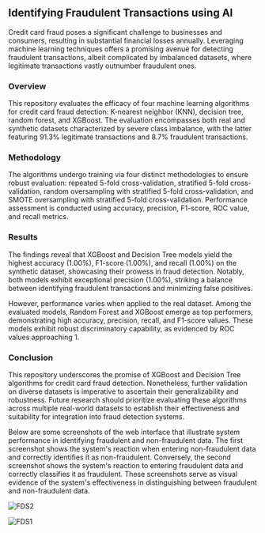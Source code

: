 ## Identifying Fraudulent Transactions using AI

Credit card fraud poses a significant challenge to businesses and consumers, resulting in substantial financial losses annually. Leveraging machine learning techniques offers a promising avenue for detecting fraudulent transactions, albeit complicated by imbalanced datasets, where legitimate transactions vastly outnumber fraudulent ones.

### Overview
This repository evaluates the efficacy of four machine learning algorithms for credit card fraud detection: K-nearest neighbor (KNN), decision tree, random forest, and XGBoost. The evaluation encompasses both real and synthetic datasets characterized by severe class imbalance, with the latter featuring 91.3% legitimate transactions and 8.7% fraudulent transactions.

### Methodology
The algorithms undergo training via four distinct methodologies to ensure robust evaluation: repeated 5-fold cross-validation, stratified 5-fold cross-validation, random oversampling with stratified 5-fold cross-validation, and SMOTE oversampling with stratified 5-fold cross-validation. Performance assessment is conducted using accuracy, precision, F1-score, ROC value, and recall metrics.

### Results
The findings reveal that XGBoost and Decision Tree models yield the highest accuracy (1.00%), F1-score (1.00%), and recall (1.00%) on the synthetic dataset, showcasing their prowess in fraud detection. Notably, both models exhibit exceptional precision (1.00%), striking a balance between identifying fraudulent transactions and minimizing false positives.

However, performance varies when applied to the real dataset. Among the evaluated models, Random Forest and XGBoost emerge as top performers, demonstrating high accuracy, precision, recall, and F1-score values. These models exhibit robust discriminatory capability, as evidenced by ROC values approaching 1.

### Conclusion
This repository underscores the promise of XGBoost and Decision Tree algorithms for credit card fraud detection. Nonetheless, further validation on diverse datasets is imperative to ascertain their generalizability and robustness. Future research should prioritize evaluating these algorithms across multiple real-world datasets to establish their effectiveness and suitability for integration into fraud detection systems.

Below are some screenshots of the web interface that illustrate system performance in identifying fraudulent and non-fraudulent data. The first screenshot shows the system's reaction when entering non-fraudulent data and correctly identifies it as non-fraudulent. Conversely, the second screenshot shows the system's reaction to entering fraudulent data and correctly classifies it as fraudulent. These screenshots serve as visual evidence of the system's effectiveness in distinguishing between fraudulent and non-fraudulent data.

![FDS2](https://github.com/hastikacheddy/Identifying_Fraudulent_Transactions_using_AI/assets/59787014/284d2b8e-7dc2-4d69-b878-88a6c13f5c1f)


![FDS1](https://github.com/hastikacheddy/Identifying_Fraudulent_Transactions_using_AI/assets/59787014/79c17ba4-b015-4c79-938f-11d3bb0dac72)




